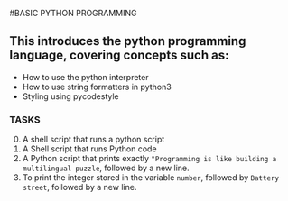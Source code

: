 #BASIC PYTHON PROGRAMMING

## This introduces the python programming language, covering concepts such as:
- How to use the python interpreter
- How to use string formatters in python3
- Styling using pycodestyle

### TASKS
0. A shell script that runs a python script
1. A Shell script that runs Python code
2. A Python script that prints exactly ```"Programming is like building a multilingual puzzle```, followed by a new line.
3. To print the integer stored in the variable ```number```, followed by ```Battery street```, followed by a new line.